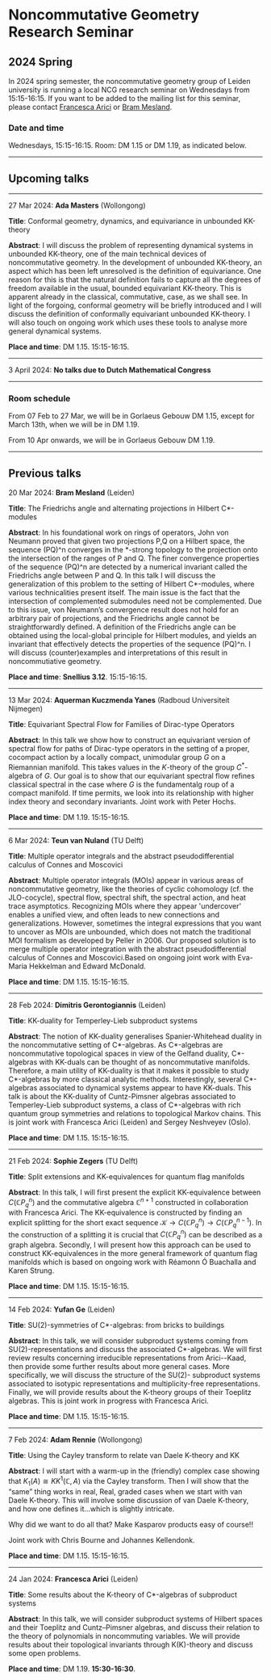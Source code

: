 <head>
    <script src="https://cdn.mathjax.org/mathjax/latest/MathJax.js?config=TeX-AMS-MML_HTMLorMML" type="text/javascript"></script>
    <script type="text/x-mathjax-config">
        MathJax.Hub.Config({
            tex2jax: {
            skipTags: ['script', 'noscript', 'style', 'textarea', 'pre'],
            inlineMath: [['$','$']]
            }
        });
    </script>
</head>

# Noncommutative Geometry Research Seminar

## 2024 Spring

In 2024 spring semester, the noncommutative geometry group of Leiden university is running a local NCG research seminar on Wednesdays from 15:15-16:15. If you want to be added to the mailing list for this seminar, please contact [Francesca Arici](https://pub.math.leidenuniv.nl/~aricif2/) or [Bram Mesland](https://pub.math.leidenuniv.nl/~meslandb2/).

### Date and time

Wednesdays, 15:15-16:15. Room: DM 1.15 or DM 1.19, as indicated below.

---

## Upcoming talks



---

27 Mar 2024: **Ada Masters** (Wollongong)

**Title**: Conformal geometry, dynamics, and equivariance in unbounded KK-theory

**Abstract**: I will discuss the problem of representing dynamical systems in unbounded KK-theory, one of the main technical devices of noncommutative geometry. In the development of unbounded KK-theory, an aspect which has been left unresolved is the definition of equivariance. One reason for this is that the natural definition fails to capture all the degrees of freedom available in the usual, bounded equivariant KK-theory. This is apparent already in the classical, commutative, case, as we shall see. In light of the forgoing, conformal geometry will be briefly introduced and I will discuss the definition of conformally equivariant unbounded KK-theory. I will also touch on ongoing work which uses these tools to analyse more general dynamical systems.

**Place and time**: DM 1.15. 15:15-16:15. 

---

3 April 2024: **No talks due to Dutch Mathematical Congress**

---
### Room schedule

From 07 Feb to 27 Mar, we will be in Gorlaeus Gebouw DM 1.15, except for March 13th, when we will be in DM 1.19.

From 10 Apr onwards, we will be in Gorlaeus Gebouw DM 1.19.

---

## Previous talks

20 Mar 2024: **Bram Mesland** (Leiden)

**Title**: The Friedrichs angle and alternating projections in Hilbert C\*-modules

**Abstract**: In his foundational work on rings of operators, John von Neumann proved that given two projections P,Q on a Hilbert space, the sequence (PQ)^n converges in the \*-strong topology to the projection onto the intersection of the ranges of P and Q. The finer convergence properties of the sequence (PQ)^n are detected by a numerical invariant called the Friedrichs angle between P and Q. In this talk I will discuss the generalization of this problem to the setting of Hilbert C\*-modules, where various technicalities present itself. The main issue is the fact that the intersection of complemented submodules need not be complemented. Due to this issue, von Neumann’s convergence result does not hold for an arbitrary pair of projections, and the Friedrichs angle cannot be straightforwardly defined. A definition of the Friedrichs angle can be obtained using the local-global principle for Hilbert modules, and yields an invariant that effectively detects the properties of the sequence (PQ)^n. I will discuss (counter)examples and interpretations of this result in noncommutiative geometry.

**Place and time**: **Snellius 3.12**. 15:15-16:15. 

---

13 Mar 2024: **Aquerman Kuczmenda Yanes** (Radboud Universiteit Nijmegen)

**Title**: Equivariant Spectral Flow for Families of Dirac-type Operators

**Abstract**: In this talk we show how to construct an equivariant version of spectral flow for paths of Dirac-type operators in the setting of a proper, cocompact action by a locally compact, unimodular group $G$ on a Riemannian manifold. This takes values in the $K$-theory of the group $C^*$-algebra of $G$. Our goal is to show that our equivariant spectral flow refines classical spectral in the case where $G$ is the fundamentalg roup of a compact manifold. If time permits, we look into its relationship with higher index theory and secondary invariants. Joint work with Peter Hochs.

**Place and time**: DM 1.19. 15:15-16:15. 

---

6 Mar 2024: **Teun van Nuland** (TU Delft)

**Title**: Multiple operator integrals and the abstract pseudodifferential calculus of Connes and Moscovici

**Abstract**: Multiple operator integrals (MOIs) appear in various areas of noncommutative geometry, like the theories of cyclic cohomology (cf. the JLO-cocycle), spectral flow, spectral shift, the spectral action, and heat trace asymptotics. Recognizing MOIs where they appear 'undercover' enables a unified view, and often leads to new connections and generalizations. However, sometimes the integral expressions that you want to uncover as MOIs are unbounded, which does not match the traditional MOI formalism as developed by Peller in 2006. Our proposed solution is to merge multiple operator integration with the abstract pseudodifferential calculus of Connes and Moscovici.Based on ongoing joint work with Eva-Maria Hekkelman and Edward McDonald.

**Place and time**: DM 1.15. 15:15-16:15. 

---

28 Feb 2024: **Dimitris Gerontogiannis** (Leiden)

**Title**: KK-duality for Temperley-Lieb subproduct systems 

**Abstract**: The notion of KK-duality generalises Spanier-Whitehead duality in the noncommutative setting of C\*-algebras. As C\*-algebras are noncommutative topological spaces in view of the Gelfand duality, C\*-algebras with KK-duals can be thought of as noncommutative manifolds. Therefore, a main utility of KK-duality is that it makes it possible to study C\*-algebras by more classical analytic methods. Interestingly, several C\*-algebras associated to dynamical systems appear to have KK-duals. This talk is about the KK-duality of Cuntz-Pimsner algebras associated to Temperley-Lieb subproduct systems, a class of C\*-algebras with rich quantum group symmetries and relations to topological Markov chains. This is joint work with Francesca Arici (Leiden) and Sergey Neshveyev (Oslo). 

**Place and time**: DM 1.15. 15:15-16:15. 

---

21 Feb 2024: **Sophie Zegers** (TU Delft)

**Title**: Split extensions and KK-equivalences for quantum flag manifolds

**Abstract**: In this talk, I will first present the explicit KK-equivalence between $C(\mathbb{C}P_q^n)$ and the commutative algebra $\mathbb{C}^{n+1}$ constructed in collaboration with Francesca Arici. The KK-equivalence is constructed by finding an explicit splitting for the short exact sequence $\mathcal{K}\to C(\mathbb{C}P_q^n)\to C(\mathbb{C}P_q^{n-1})$. In the construction of a splitting it is crucial that $C(\mathbb{C}P_q^n)$ can be described as a graph algebra. Secondly, I will present how this approach can be used to construct KK-equivalences in the more general framework of quantum flag manifolds which is based on ongoing work with Réamonn Ó Buachalla and Karen Strung.  

**Place and time**: DM 1.15. 15:15-16:15. 

---

14 Feb 2024: **Yufan Ge** (Leiden)

**Title**: SU(2)-symmetries of C*-algebras: from bricks to buildings

**Abstract**: In this talk, we will consider subproduct systems coming from SU(2)-representations and discuss the associated C*-algebras. We will first review results concerning irreducible representations from Arici--Kaad, then provide some further results about more general cases. More specifically, we will discuss the structure of the SU(2)- subproduct systems associated to isotypic representations and multiplicity-free representations. Finally, we will provide results about the K-theory groups of their Toeplitz algebras. This is joint work in progress with Francesca Arici.

**Place and time**: DM 1.15. 15:15-16:15. 

---

7 Feb 2024: **Adam Rennie** (Wollongong)

**Title**: Using the Cayley transform to relate van Daele K-theory and KK

**Abstract**: I will start with a warm-up in the (friendly) complex case showing that $K_1(A)\cong KK^1(\mathbb{C},A)$ via the Cayley transform. Then I will show that the “same” thing works in real, Real, graded cases when we start with van Daele K-theory. This will involve some discussion of van Daele K-theory, and how one defines it...which is slightly intricate. 

Why did we want to do all that? Make Kasparov products easy of course!!

Joint work with Chris Bourne and Johannes Kellendonk.

**Place and time**: DM 1.15. 15:15-16:15. 

---

24 Jan 2024: **Francesca Arici** (Leiden)

**Title**: Some results about the K-theory of C*-algebras of subproduct systems

**Abstract**: In this talk, we will consider subproduct systems of Hilbert spaces and their Toeplitz and Cuntz–Pimsner algebras, and discuss their relation to the theory of polynomials in noncommuting variables. We will provide results about their topological invariants through K(K)-theory and discuss some open problems.

**Place and time**: DM 1.19. **15:30-16:30**. 
